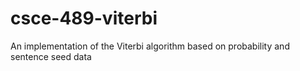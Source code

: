 # csce-489-viterbi
An implementation of the Viterbi algorithm based on probability and sentence seed data
